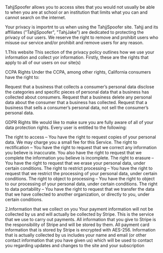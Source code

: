 TahjjSpoofer allows you to access sites that you would not usually be able to when you are at school or an institution that limits what you can and cannot search on the internet.

Your privacy is importnt to us when using the TahjjSpoofer site.
Tahjj and its affiliates ("TahjjSpoofer", "TahjJake") are dedicated to protecting the privacy of our users. We reserve the right to remove and prohibit users who misuse our service and/or prohibit and remove users for any reason.

1.This website
This section of the privacy policy outlines how we use your information and collect yor information.
Firstly, these are the rights that apply to all of our users on our site(s)

CCPA Rights
Under the CCPA, among other rights, California consumers have the right to:

Request that a business that collects a consumer’s personal data disclose the categories and specific pieces of personal data that a business has collected about consumers.
Request that a business delete any personal data about the consumer that a business has collected.
Request that a business that sells a consumer’s personal data, not sell the consumer’s personal data.

GDPR Rights
We would like to make sure you are fully aware of all of your data protection rights. Every user is entitled to the following:

The right to access – You have the right to request copies of your personal data. We may charge you a small fee for this Service.
The right to rectification – You have the right to request that we correct any information you believe is inaccurate. You also have the right to request that we complete the information you believe is incomplete.
The right to erasure – You have the right to request that we erase your personal data, under certain conditions.
The right to restrict processing – You have the right to request that we restrict the processing of your personal data, under certain conditions.
The right to object to processing – You have the right to object to our processing of your personal data, under certain conditions.
The right to data portability – You have the right to request that we transfer the data that we have collected to another organization, or directly to you, under certain conditions.

2.Information that we collect on you
Your payment information will not be collected by us and will actually be collected by Stripe. This is the service that we use to carry out payments. All information that you give to Stripe is the responsibility of Stripe and will be stored by them. All payment card information that is stored by Stripe is encrypted with AES-256.
Information that is actually collected by us includes your name and email (or other contact information that you have given us) which will be used to contact you regarding updates and changes to the site and your subscription
